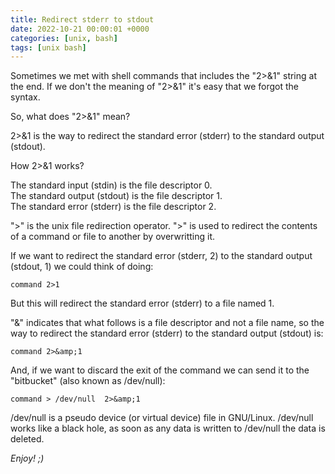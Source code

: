 ```yaml
---
title: Redirect stderr to stdout
date: 2022-10-21 00:00:01 +0000
categories: [unix, bash]
tags: [unix bash] 
---
```


Sometimes we met with shell commands that includes the "2>&amp;1" string at the end.
If we don't the meaning of "2>&amp;1" it's easy that we forgot the syntax.

So, what does "2\>&1" mean?

2>&1 is the way to redirect the standard error (stderr) to the standard output (stdout).

How 2>&amp;1 works?

The standard input (stdin) is the file descriptor 0.  
The standard output (stdout) is the file descriptor 1.  
The standard error (stderr) is the file descriptor 2.

">" is the unix file redirection operator. 
">" is used to redirect the contents of a command or file to another by overwritting it.

If we want to redirect the standard error (stderr, 2) to the standard output (stdout, 1) we could think of doing:

```shell
command 2>1
```

But this will redirect the standard error (stderr) to a file named 1.

"&" indicates that what follows is a file descriptor and not a file name, so the way to redirect the standard error (stderr) to the standard output (stdout) is:

```shell
command 2>&amp;1
```

And, if we want to discard the exit of the command we can send it to the "bitbucket" (also known as /dev/null):

```shell
command > /dev/null  2>&amp;1
```

/dev/null is a pseudo device (or virtual device) file in GNU/Linux. 
/dev/null works like a black hole, as soon as any data is written to /dev/null the data is deleted.

_Enjoy! ;)_
